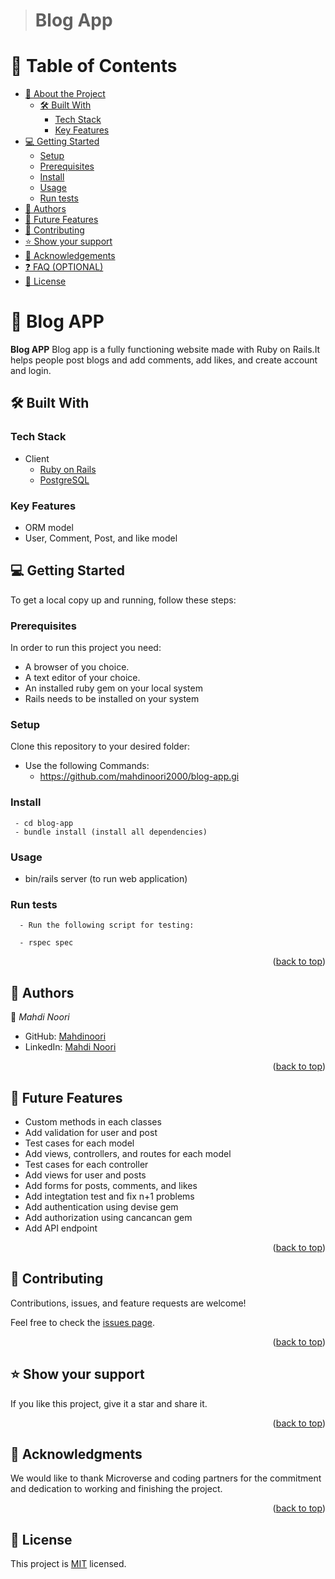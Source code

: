 <a name="readme-top"></a>

<div align="center">

</div>


> # Blog App

# 📗 Table of Contents

- [📖 About the Project](#about-project)
  - [🛠 Built With](#built-with)
    - [Tech Stack](#tech-stack)
    - [Key Features](#key-features)  
- [💻 Getting Started](#getting-started)
  - [Setup](#setup)
  - [Prerequisites](#prerequisites)
  - [Install](#install)
  - [Usage](#usage)
  - [Run tests](#run-tests)
- [👥 Authors](#authors)
- [🔭 Future Features](#future-features)
- [🤝 Contributing](#contributing)
- [⭐️ Show your support](#support)
- [🙏 Acknowledgements](#acknowledgements)
- [❓ FAQ (OPTIONAL)](#faq)
- [📝 License](#license)

# 📖 Blog APP <a name="about-project"></a>

**Blog APP** Blog app is a fully functioning website made with Ruby on Rails.It helps people post blogs and add comments, add likes, and create account and login. 

## 🛠 Built With <a name="built-with"></a>

### Tech Stack <a name="tech-stack"></a>
- <summary>Client</summary>
    <ul>
      <li><a href="https://reactjs.org/">Ruby on Rails</a></li>
      <li><a href="https://reactjs.org/">PostgreSQL</a></li>
    </ul>

### Key Features <a name="key-features"></a>

- ORM model
- User, Comment, Post, and like model


<!-- GETTING STARTED -->

## 💻 Getting Started <a name="getting-started"></a>

To get a local copy up and running, follow these steps:

### Prerequisites

In order to run this project you need:
  - A browser of you choice.
  - A text editor of your choice.
  - An installed ruby gem on your local system
  - Rails needs to be installed on your system

### Setup

Clone this repository to your desired folder:

- Use the following Commands:
     - https://github.com/mahdinoori2000/blog-app.gi


### Install
     - cd blog-app
     - bundle install (install all dependencies)



### Usage

- bin/rails server (to run web application)


### Run tests
      - Run the following script for testing:

      - rspec spec 

<p align="right">(<a href="#readme-top">back to top</a>)</p>


## 👥 Authors <a name="authors"></a>
:bust_in_silhouette: *Mahdi Noori*
- GitHub: [Mahdinoori](https://github.com/mahdinoori2000)
- LinkedIn: [Mahdi Noori](https://www.linkedin.com/in/mahdi-noori-hc201/)


<p align="right">(<a href="#readme-top">back to top</a>)</p>


## 🔭 Future Features <a name="future-features"></a>

- Custom methods in each classes
- Add validation for user and post
- Test cases for each model
- Add views, controllers, and routes for each model
- Test cases for each controller
- Add views for user and posts
- Add forms for posts, comments, and likes
- Add integtation test and fix n+1 problems
- Add authentication using devise gem
- Add authorization using cancancan gem
- Add API endpoint


<p align="right">(<a href="#readme-top">back to top</a>)</p>

## 🤝 Contributing <a name="contributing"></a>

Contributions, issues, and feature requests are welcome!

Feel free to check the [issues page](https://github.com/mahdinoori2000/blog-app/issues).

<p align="right">(<a href="#readme-top">back to top</a>)</p>

## ⭐️ Show your support <a name="support"></a>

 
  If you like this project, give it a star and share it.

<p align="right">(<a href="#readme-top">back to top</a>)</p>


## 🙏 Acknowledgments <a name="acknowledgements"></a>

  We would like to thank Microverse and coding partners for the commitment and dedication to working and finishing the project.

<p align="right">(<a href="#readme-top">back to top</a>)</p>



## 📝 License <a name="license"></a>

This project is [MIT](./MIT.md) licensed.